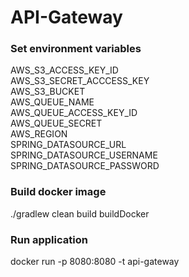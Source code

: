 # API-Gateway

### Set environment variables
AWS_S3_ACCESS_KEY_ID \
AWS_S3_SECRET_ACCCESS_KEY \
AWS_S3_BUCKET \
AWS_QUEUE_NAME \
AWS_QUEUE_ACCESS_KEY_ID \
AWS_QUEUE_SECRET \
AWS_REGION \
SPRING_DATASOURCE_URL \
SPRING_DATASOURCE_USERNAME \
SPRING_DATASOURCE_PASSWORD


### Build docker image
./gradlew clean build buildDocker

### Run application
docker run -p 8080:8080 -t api-gateway